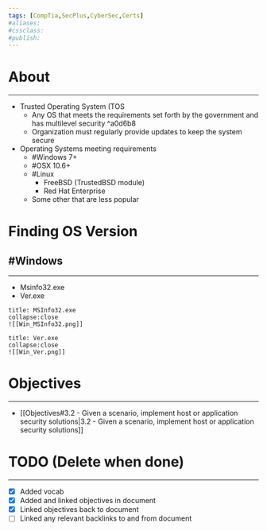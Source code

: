 ```yaml
---
tags: [CompTia,SecPlus,CyberSec,Certs]
#aliases:
#cssclass:
#publish:
---
```


# About
---
- Trusted Operating System (TOS
	- Any OS that meets the requirements set forth by the government and has multilevel security ^a0d6b8
	- Organization must regularly provide updates to keep the system secure
- Operating Systems meeting requirements
	- #Windows 7+
	- #OSX 10.6+
	- #Linux
		- FreeBSD (TrustedBSD module)
		- Red Hat Enterprise
	- Some other that are less popular

# Finding OS Version

## #Windows
---
- Msinfo32.exe
- Ver.exe

```ad-info
title: MSInfo32.exe
collapse:close
![[Win_MSInfo32.png]]
```

```ad-info
title: Ver.exe
collapse:close
![[Win_Ver.png]]
```

# Objectives
---
- [[Objectives#3.2 - Given a scenario, implement host or application security solutions|3.2 - Given a scenario, implement host or application security solutions]]

# TODO (Delete when done)
---
- [x] Added vocab
- [x] Added and linked objectives in document
- [x] Linked objectives back to document
- [ ] Linked any relevant backlinks to and from document